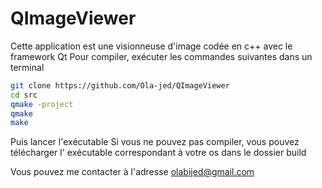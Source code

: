 # QImageViewer
Cette application est une visionneuse d'image codée en c++ avec le framework Qt
Pour compiler, exécuter les commandes suivantes dans un terminal
```bash
git clone https://github.com/Ola-jed/QImageViewer
cd src
qmake -project
qmake
make
```

Puis lancer l'exécutable
Si vous ne pouvez pas compiler, vous pouvez télécharger l' exécutable correspondant à votre os dans le dossier build

Vous pouvez me contacter à l'adresse olabijed@gmail.com
